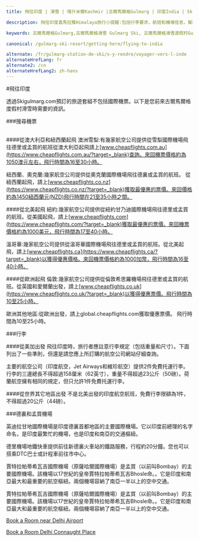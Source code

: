 ```yaml
---
title: 飛往印度 | 滑雪 | 喀什米爾Kashmir |古爾馬爾格Gulmarg | 印度India | Skigulmarg.com

description: 飛往印度喜馬拉雅Himalaya旅行小提醒:包括行李要求，航班和機場信息，幫助您輕鬆享受古爾馬爾格 Gulmarg滑雪假期。

keywords: 古爾馬爾格Gulmarg,古爾馬爾格滑雪 Gulmarg Ski, 古爾馬爾格滑雪渡假村Gulmarg Ski Resort, 喀什米爾滑雪Skiing in the Himalayas, 印度滑雪Skiing in India, 喜馬拉雅Himalaya, 喀什米爾Kashmir, Skigulmarg.com

canonical: /gulmarg-ski-resort/getting-here/flying-to-india

alternate: /fr/gulmarg-station-de-ski/s-y-rendre/voyager-vers-l-inde
alternateHrefLang: fr
alternate2: /cn
alternateHrefLang2: zh-hans
---
```


#飛往印度

透過Skigulmarg.com預訂的旅遊套組不包括國際機票。以下是您前來古爾馬爾格度假村滑雪時需要的資訊。

###搜尋機票
<div style="margin-bottom:30px;">
<script async charset="utf-8" src="//www.travelpayouts.com/widgets/4fd0f28cfb509ed6b7a189f85da45e3d.js?v=1593" async></script>
</div>
<!-- <script async src="https://www.cheapflights.com/api/v1" data-cf-api></script>
<div class="cheapflights text-center m-b-40"></div> -->


####從澳大利亞和紐西蘭起飛
澳洲雪梨:有幾家航空公司提供從雪梨國際機場飛往德里或孟買的航班從澳大利亞起飛請上[www.cheapflights.com.au](https://www.cheapflights.com.au/?target=_blank)查詢。來回機票價格約為1050澳元左右，飛行時間為16至30小時。

紐西蘭、奧克蘭:幾家航空公司提供從奧克蘭國際機場飛往德裏或孟買的航班。 從紐西蘭起飛，請上[www.cheapflights.co.nz](https://www.cheapflights.co.nz/?target=_blank)獲取最優惠的票價。來回價格約為1450紐西蘭元(NZD)飛行時間在21至35小時之間。

####從北美起飛
紐約:幾家航空公司提供從紐約甘乃迪國際機場飛往德里或孟買的航班。從美國起飛，請上[www.cheapflights.com](https://www.cheapflights.com/?target=_blank)獲取最優惠的票價。來回機票價格約為1000美元，飛行時間為17至40小時。

溫哥華:幾家航空公司提供從溫哥華國際機場飛往德里或孟買的航班。從北美起飛，請上[www.cheapflights.ca](https://www.cheapflights.ca/?target=_blank)以獲得優惠價格。來回機票價格約為1000加幣，飛行時間為16至40小時。

####從歐洲起飛
倫敦:幾家航空公司提供從倫敦希思羅機場飛往德里或孟買的航班。從英國和愛爾蘭出發，請上[www.cheapflights.co.uk](https://www.cheapflights.co.uk/?target=_blank)以獲得優惠票價。飛行時間為10至25小時。

歐洲其他地區:從歐洲出發，請上global.cheapflights.com獲取優惠票價。 飛行時間為10至25小時。

###行李

####從美加出發
飛往印度時，旅行者應註意行李規定（包括重量和尺寸）。下面列出了一些準則，但還是請您應上所訂購的航空公司網站仔細查詢。

主要的航空公司（印度航空，Jet Airways和維珍航空）提供2件免費托運行李。行李的三邊總長不得超過158厘米（62英寸），重量不得超過23公斤（50磅）。荷蘭航空擁有相同的規定，但只允許1件免費托運行李。

####從世界其它地區出發
不是北美出發的印度航空航班，免費行李限額為1件，不得超過20公斤（44磅）。

###德裏和孟買機場

英迪拉甘地國際機場是印度德裏首都地區的主要國際機場。它以印度前總理的名字命名，是印度最繁忙的機場，也是印度和南亞的交通樞紐。

德里機場地鐵快車提供前往新德裏火車站的鐵路服務，行程約20分鐘。您也可以搭乘DTC巴士或計程車前往市中心。

賈特拉帕蒂希瓦吉國際機場（原薩哈爾國際機場）是孟買（以前叫Bombay）的主要國際機場。該機場以17世紀的皇帝賈特拉帕蒂希瓦吉Bhosle命。。它是印度和南亞最大和最重要的航空樞紐。兩個機場容納了南亞一半以上的空中交通。

賈特拉帕蒂希瓦吉國際機場（原薩哈爾國際機場）是孟買（以前叫Bombay）的主要國際機場。該機場以17世紀的皇帝賈特拉帕蒂希瓦吉Bhosle命。。它是印度和南亞最大和最重要的航空樞紐。兩個機場容納了南亞一半以上的空中交通。

[Book a Room near Delhi Airport](http://www.agoda.com/hotels-near-indira-gandhi-international-airport/airport/new-delhi-and-ncr-in.html?cid=1650708&target=_blank&classes=btn,btn-rounded,btn-outline "Book Now near Delhi Airport")

[Book a Room Delhi Connaught Place](http://www.agoda.com/hotels-near-connaught-place/attractions/new-delhi-and-ncr-in.html?cid=1650708&target=_blank&classes=btn,btn-rounded,btn-outline "Book Now near Delhi Connaught Place")
